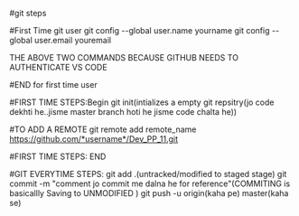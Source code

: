 #git steps


#First Time git user
git config --global user.name yourname
git config --global user.email youremail


THE ABOVE TWO COMMANDS BECAUSE GITHUB NEEDS TO AUTHENTICATE VS CODE

#END for first time user

#FIRST TIME STEPS:Begin
git init(intializes a empty git repsitry(jo code dekhti he..jisme master branch hoti he jisme code chalta he))

#TO ADD A REMOTE
git remote add remote_name  https://github.com/*username*/Dev_PP_11.git

#FIRST TIME STEPS: END

#GIT EVERYTIME STEPS:
git add .(untracked/modified to staged stage)
git commit -m "comment jo commit me dalna he for reference"(COMMITING is basicallly Saving to UNMODIFIED )
git push -u origin(kaha pe) master(kaha se)




